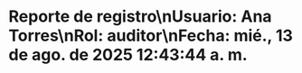 # Reporte de registro\nUsuario: Ana Torres\nRol: auditor\nFecha: mié., 13 de ago. de 2025 12:43:44 a. m.
